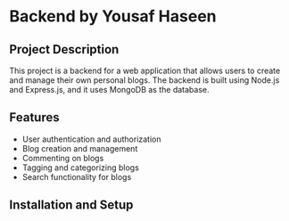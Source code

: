 # Backend by Yousaf Haseen

## Project Description

This project is a backend for a web application that allows users to create and manage their own personal blogs. The backend is built using Node.js and Express.js, and it uses MongoDB as the database.

## Features

* User authentication and authorization
* Blog creation and management
* Commenting on blogs
* Tagging and categorizing blogs
* Search functionality for blogs

## Installation and Setup 